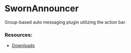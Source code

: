 SwornAnnouncer
==============

Group-based auto messaging plugin utilizing the action bar.

### Resources:
* [Downloads](https://ci.dmulloy2.net/job/SwornAnnouncer/)
